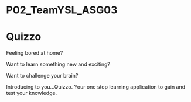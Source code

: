 # P02_TeamYSL_ASG03

# Quizzo #

Feeling bored at home? 

Want to learn something new and exciting? 

Want to challenge your brain? 

Introducing to you...Quizzo. Your one stop learning application to gain and test your knowledge. 
